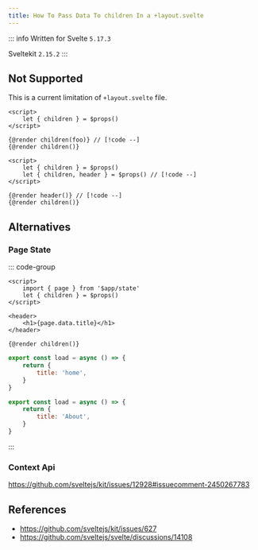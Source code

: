 ```yaml
---
title: How To Pass Data To children In a +layout.svelte
---
```


::: info Written for
Svelte `5.17.3`

Sveltekit `2.15.2`
:::

## Not Supported

This is a current limitation of `+layout.svelte` file.

```svelte
<script>
	let { children } = $props()
</script>

{@render children(foo)} // [!code --]
{@render children()}
```

```svelte
<script>
	let { children } = $props()
	let { children, header } = $props() // [!code --]
</script>

{@render header()} // [!code --]
{@render children()}
```

## Alternatives

### Page State

::: code-group

```svelte [+layout.svelte]
<script>
	import { page } from '$app/state'
	let { children } = $props()
</script>

<header>
	<h1>{page.data.title}</h1>
</header>

{@render children()}
```

```js [home/+page.server.js]
export const load = async () => {
	return {
		title: 'home',
	}
}
```

```js [about/+page.server.js]
export const load = async () => {
	return {
		title: 'About',
	}
}
```

:::

### Context Api

https://github.com/sveltejs/kit/issues/12928#issuecomment-2450267783

## References

- https://github.com/sveltejs/kit/issues/627
- https://github.com/sveltejs/svelte/discussions/14108
